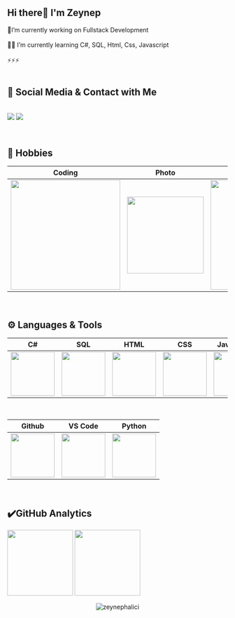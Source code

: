 
## Hi there👋  I'm Zeynep

🔭I’m currently working on Fullstack Development</br></br>👩‍💻 I’m currently learning C#, SQL, Html, Css, Javascript </br></br> ⚡⚡⚡   </br></br>

## 💬 Social Media & Contact with Me
<p align="">
<br/> 
 <a target="_blank" href="https://www.linkedin.com/in/mervezeynephalici/"><img src="https://img.shields.io/badge/LinkedIn-0077B5?style=for-the-badge&logo=linkedin&logoColor=white"></a>
 <a target="_blank" href="mailto:zeynephhalici@gmail.com"><img src="https://img.shields.io/badge/Gmail-D14836?style=for-the-badge&logo=gmail&logoColor=white"></a>
</p>

</br>

## 🚀  Hobbies 

|Coding|Photo|Reading|Listening|
|:-:|:-:|:-:|:-:|
|<img style="width: 250px" src="https://media.giphy.com/media/L1R1tvI9svkIWwpVYr/giphy.gif">|<img style="width: 175px" src="https://media.giphy.com/media/8myYQ3otu4ipvM8McM/giphy.gif">|  <img style="width: 250px" src="https://media.giphy.com/media/NFA61GS9qKZ68/giphy.gif">|<img style="width: 175px" src="https://media0.giphy.com/media/JnBpOpznNOC2c/giphy.gif?cid=ecf05e47sacmh2a03l4hke19w0sfpmyn8somth28l7520lh5&rid=giphy.gif&ct=g">|
</br>

## ⚙️ Languages & Tools 

 
|C#|SQL|HTML|CSS|JavaScript|Bootstrap
|:-:|:-:|:-:|:-:|:-:|:-:|  
|<img style="width: 100px" src="https://mir-s3-cdn-cf.behance.net/project_modules/max_1200/622ca052071761.59034e74abb36.gif">|<img style="width: 100px" src="https://media1.giphy.com/media/EK5nB6wQKKN86j7GWx/giphy.gif?cid=790b76113fd65a9386daf6b2bd86487884627fdfdf1a597a&rid=giphy.gif&ct=s">|<img style="width: 100px" src="https://media.giphy.com/media/QssGEmpkyEOhBCb7e1/giphy.gif">|<img style="width: 100px" src="https://media.giphy.com/media/CEHtFH3rJ6xdhBUKIT/giphy.gif">|<img style="width: 100px" src="https://media.giphy.com/media/ln7z2eWriiQAllfVcn/giphy.gif">|<img style="width: 100px" src="https://getbootstrap.com/docs/4.6/assets/brand/bootstrap-social-logo.png">| 
<br/> 

 
|Github|VS Code|Python
|:-:|:-:|:-:|
|<img style="width: 100px" src="https://media.giphy.com/media/KzJkzjggfGN5Py6nkT/giphy.gif">| <img style="width: 100px" src="https://media.giphy.com/media/IdyAQJVN2kVPNUrojM/giphy.gif">|<img style="width: 100px" src="https://media.giphy.com/media/KAq5w47R9rmTuvWOWa/giphy.gif">|
<br/>



## ✔️GitHub Analytics

<p align="left" >
<a href="https://github.com/zeynephalici">
 <img height="150em" align:"center"  src="https://github-readme-stats-eight-theta.vercel.app/api?username=zeynephalici&show_icons=true&theme=algolia&include_all_commits=true&count_private=true"/></a>
  <a href="https://github.com/zeynephalici"><img height="150em" align:"center" src="https://github-readme-stats-eight-theta.vercel.app/api/top-langs/?username=zeynephalici&layout=compact&langs_count=8&theme=algolia"/>
</a>
</p>

<p align="center"> <img src="https://komarev.com/ghpvc/?username=zeynephalici&label=Profile%20views&color=0e75b6&style=flat" alt="zeynephalici" /></p>
